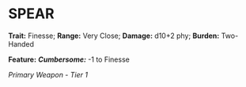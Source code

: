 # SPEAR

**Trait:** Finesse; **Range:** Very Close; **Damage:** d10+2 phy; **Burden:** Two-Handed

**Feature:** ***Cumbersome:*** -1 to Finesse

*Primary Weapon - Tier 1*